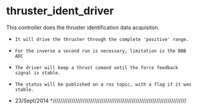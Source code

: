thruster_ident_driver
=======================

This controller does the thruster identification data acquisiton.
*     It will drive the thruster through the complete 'positive' range.
*     For the inverse a second run is necessary, limitation is the BBB ADC
*     The driver will keep a thrust comand until the force feedback signal is stable.
*     The status will be published on a ros topic, with a flag if it was stable.

*   23/Sept/2014
*///////////////////////////////////////////////////////////////////////
